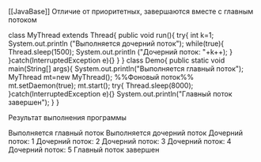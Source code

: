 [[JavaBase]]
Отличие от приоритетных, завершаются вместе с главным потоком

class MyThread extends Thread{
	public void run(){
		try{
			int k=1;
			System.out.println
			("Выполняется дочерний поток");
			while(true){
				Thread.sleep(1500);
				System.out.println
				("Дочерний поток: "+k++);
			}
		}catch(InterruptedException e){}
	}
}
class Demo{
	public static void main(String[] args){
		System.out.println("Выполняется главный поток");
		MyThread mt=new MyThread();
%%Фоновый поток%%
		mt.setDaemon(true);
		mt.start();
		try{
			Thread.sleep(8000);
		}catch(InterruptedException e){}
		System.out.println("Главный поток завершен");
	}
}

Результат выполнения программы

Выполняется главный поток
Выполняется дочерний поток
Дочерний поток: 1
Дочерний поток: 2
Дочерний поток: 3
Дочерний поток: 4
Дочерний поток: 5
Главный поток завершен